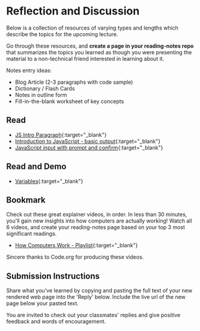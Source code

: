 # Reflection and Discussion

Below is a collection of resources of varying types and lengths which describe the topics for the upcoming lecture.  

Go through these resources, and **create a page in your reading-notes repo** that summarizes the topics you learned as though you were presenting the material to a non-technical friend interested in learning about it.

Notes entry ideas:

* Blog Article (2-3 paragraphs with code sample)
* Dictionary / Flash Cards
* Notes in outline form
* Fill-in-the-blank worksheet of key concepts

## Read

- [JS Intro Paragraph](https://developer.mozilla.org/en-US/docs/Web/JavaScript){:target="_blank"}
- [Introduction to JavaScript - basic output](https://code-maven.com/introduction-to-javascript){:target="_blank"}
- [JavaScript input with prompt and confirm](https://code-maven.com/javascript-input-with-prompt-and-confirm){:target="_blank"}


## Read and Demo

- [Variables](https://www.w3schools.com/js/js_variables.asp){:target="_blank"}

## Bookmark

Check out these great explainer videos, in order. In less than 30 minutes, you'll gain new insights into how computers are actually working! Watch all 6 videos, and create your reading-notes page based on your top 3 most significant readings.

* [How Computers Work - Playlist](https://www.youtube.com/playlist?list=PLzdnOPI1iJNcsRwJhvksEo1tJqjIqWbN-){:target="_blank"}

Sincere thanks to Code.org for producing these videos.

## Submission Instructions

Share what you've learned by copying and pasting the full text of your new rendered web page into the 'Reply' below. Include the live url of the new page below your pasted text.

You are invited to check out your classmates' replies and give positive feedback and words of encouragement.
